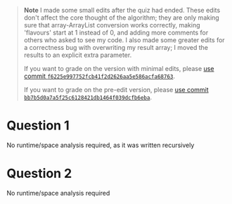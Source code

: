 > **Note**
> I made some small edits after the quiz had ended. These edits don't affect the core thought of the algorithm; they are only making sure that array-ArrayList conversion works correctly,
> making 'flavours' start at 1 instead of 0, and adding more comments for others who asked to see my code. I also made some greater edits for a correctness bug with overwriting my result
> array; I moved the results to an explicit extra parameter.
> 
> If you want to grade on the version with minimal edits, please [use commit `f6225e997752fcb41f2d2626aa5e586acfa68763`](https://github.com/chlohal/csci-160-quiz-06/tree/f6225e997752fcb41f2d2626aa5e586acfa68763).
>
> If you want to grade on the pre-edit version, please [use commit `bb7b5d0a7a5f25c6128421db1464f039dcfb6eba`](https://github.com/chlohal/csci-160-quiz-06/tree/bb7b5d0a7a5f25c6128421db1464f039dcfb6eba).

# Question 1

No runtime/space analysis required, as it was written recursively

# Question 2

No runtime/space analysis required
